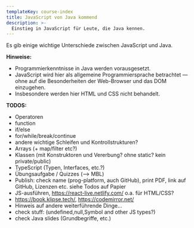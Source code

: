 ```yaml
---
templateKey: course-index
title: JavaScript von Java kommend
description: >-
  Einstieg in JavaScript für Leute, die Java kennen.
---
```


Es gib einige wichtige Unterschiede zwischen JavaScript und Java.

**Hinweise:**

- Programmierkenntnisse in Java werden vorausgesetzt.
- JavaScript wird hier als allgemeine Programmiersprache betrachtet
  — ohne auf die Besonderheiten der Web-Browser und das DOM einzugehen.
- Insbesondere werden hier HTML und CSS nicht behandelt.

**TODOS:**

- Operatoren
- function
- if/else
- for/while/break/continue
- andere wichtige Schleifen und Kontrollstrukturen?
- Arrays (+ map/filter etc?)
- Klassen (mit Konstruktoren und Vererbung? ohne static? kein private/public)
- TypeScript (Typen, Interfaces, etc.?)
- Übungsaufgabe / Quizzes (&xrarr; MBL)
- Publish: check name (prog-platform, auch GitHub), print PDF, link auf GitHub, Lizenzen etc. siehe Todos auf Papier
- JS-ausführen, https://react-live.netlify.com/ o.a. für HTML/CSS?
- https://book.klipse.tech/, https://codemirror.net/
- Hinweis auf andere weiterführende Dinge…
- check stuff: (undefined,null,Symbol and other JS types?)
- check Java slides (Grundbegriffe, etc.)
